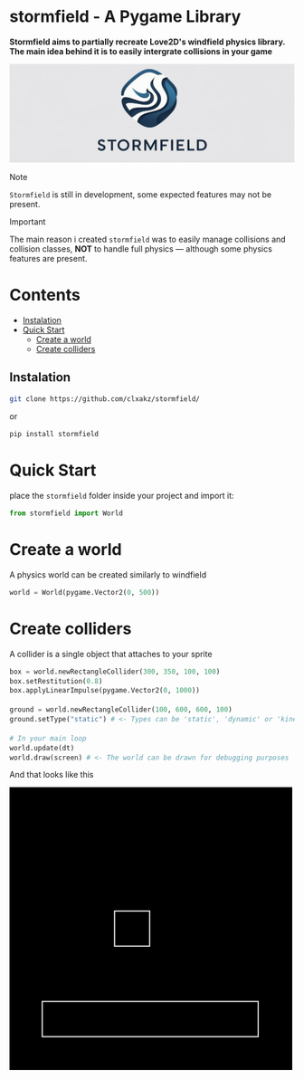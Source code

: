 # stormfield - A Pygame Library
**Stormfield aims to partially recreate Love2D's windfield physics library.** <br/>
**The main idea behind it is to easily intergrate collisions in your game**

<img src="assets/logo.png" alt="Alt text" width="1000" />

> [!NOTE]
> `Stormfield` is still in development, some expected features may not be present.

> [!IMPORTANT]
> The main reason i created `stormfield` was to easily manage collisions and collision classes, **NOT** to handle full physics — although some physics features are present.

# Contents
- [Instalation](#instalation)
- [Quick Start](#quick-start)
  - [Create a world](#create-a-world)
  - [Create colliders](#create-colliders)

## Instalation
```bash
git clone https://github.com/clxakz/stormfield/
```
or
```bash
pip install stormfield
```

# Quick Start
place the `stormfield` folder inside your project and import it:
```python
from stormfield import World
```

# Create a world
A physics world can be created similarly to windfield
```python
world = World(pygame.Vector2(0, 500))
```

# Create colliders
A collider is a single object that attaches to your sprite
```python
box = world.newRectangleCollider(300, 350, 100, 100)
box.setRestitution(0.8)
box.applyLinearImpulse(pygame.Vector2(0, 1000))

ground = world.newRectangleCollider(100, 600, 600, 100)
ground.setType("static") # <- Types can be 'static', 'dynamic' or 'kinematic'. Defaults to 'dynamic'

# In your main loop
world.update(dt)
world.draw(screen) # <- The world can be drawn for debugging purposes
```
And that looks like this <br/>

<img src="assets/demo1.gif" alt="Alt text" width="500" />

